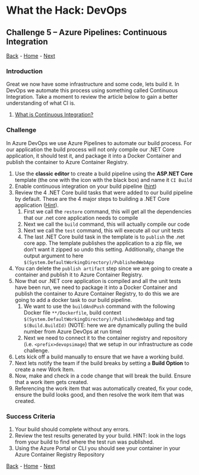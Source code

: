 # What the Hack: DevOps 

## Challenge 5 – Azure Pipelines: Continuous Integration
[Back](challenge04.md) - [Home](../readme.md) - [Next](challenge06.md)

### Introduction

Great we now have some infrastructure and some code, lets build it. In DevOps we automate this process using something called Continuous Integration. Take a moment to review the article below to gain a better understanding of what CI is. 

1. [What is Continuous Integration?](https://docs.microsoft.com/en-us/devops/develop/what-is-continuous-integration)


### Challenge

In Azure DevOps we use Azure Pipelines to automate our build process. For our application the build process will not only compile our .NET Core application, it should test it, and package it into a Docker Container and publish the container to Azure Container Registry.

1. Use the **classic editor** to create a build pipeline using the **ASP.NET Core** template (the one with the icon with the black box) and name it `CI Build`
2. Enable continuous integration on your build pipeline ([hint](https://docs.microsoft.com/en-us/azure/devops/pipelines/get-started-designer?view=azure-devops&tabs=new-nav#enable-continuous-integration-ci))
3. Review the 4 .NET Core build tasks that were added to our build pipeline by default. These are the 4 major steps to building a .NET Core application ([Hint](https://docs.microsoft.com/en-us/azure/devops/pipelines/languages/dotnet-core?view=azure-devops&tabs=designer)).
   1. First we call the `restore` command, this will get all the dependencies that our .net core application needs to compile
   2. Next we call the `build` command, this will actually compile our code
   3. Next we call the `test` command, this will execute all our unit tests 
   4. The last .NET Core build task in the template is to `publish` the .net core app. The template publishes the application to a zip file, we don’t want it zipped so undo this setting. Additionally, change the output argument to here `$(System.DefaultWorkingDirectory)/PublishedWebApp` 
4. You can delete the `publish artifact` step since we are going to create a container and publish it to Azure Container Registry.
5. Now that our .NET core application is compiled and all the unit tests have been run, we need to package it into a Docker Container and publish the container to Azure Container Registry, to do this we are going to add a docker task to our build pipeline.
   1. We want to use the `buildAndPush` command with the following Docker file `**/Dockerfile`, build context `$(System.DefaultWorkingDirectory)/PublishedWebApp` and tag `$(Build.BuildId)` (NOTE: here we are dynamically pulling the build number from Azure DevOps at run time)
   2. Next we need to connect it to the container registry and repository (i.e. `<prefix>devopsimage`) that we setup in our infrastructure as code challenge.
6. Lets kick off a build manually to ensure that we have a working build.
7. Next lets notify the team if the build breaks by setting a **Build Option** to create a new Work Item. 
8.  Now, make and check in a code change that will break the build. Ensure that a work item gets created. 
9.  Referencing the work item that was automatically created, fix your code, ensure the build looks good, and then resolve the work item that was created. 

### Success Criteria

1. Your build should complete without any errors.
2. Review the test results generated by your build. HINT: look in the logs from your build to find where the test run was published. 
3. Using the Azure Portal or CLI you should see your container in your Azure Container Registry Repository

[Back](challenge04.md) - [Home](../readme.md) - [Next](challenge06.md)
